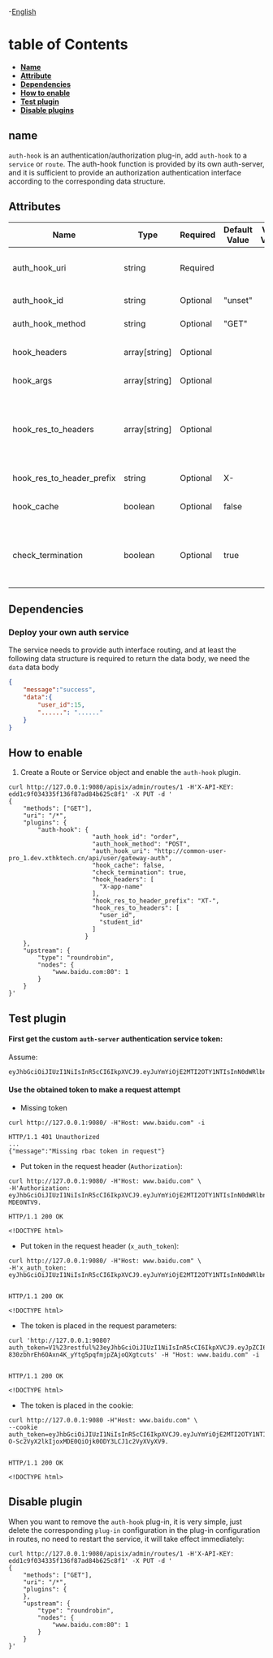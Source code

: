 <!--
#
# Licensed to the Apache Software Foundation (ASF) under one or more
# contributor license agreements.  See the NOTICE file distributed with
# this work for additional information regarding copyright ownership.
# The ASF licenses this file to You under the Apache License, Version 2.0
# (the "License"); you may not use this file except in compliance with
# the License.  You may obtain a copy of the License at
#
#     http://www.apache.org/licenses/LICENSE-2.0
#
# Unless required by applicable law or agreed to in writing, software
# distributed under the License is distributed on an "AS IS" BASIS,
# WITHOUT WARRANTIES OR CONDITIONS OF ANY KIND, either express or implied.
# See the License for the specific language governing permissions and
# limitations under the License.
#
-->

-[English](../../plugins/auth-hook.md)

# table of Contents

- [**Name**](#name)
- [**Attribute**](#Attribute)
- [**Dependencies**](#Dependencies)
- [**How to enable**](#How-to-enable)
- [**Test plugin**](#Test-plugin)
- [**Disable plugins**](#Disable-plugins)

## name

`auth-hook` is an authentication/authorization plug-in, add `auth-hook` to a `service` or `route`.
The auth-hook function is provided by its own auth-server, and it is sufficient to provide an authorization authentication interface according to the corresponding data structure.

## Attributes

| Name                      | Type          | Required | Default Value | Valid Value | Description                                                                                                                                                                                                                                                                                                                                                                                                             |
| ------------------------- | ------------- | -------- | ------------- | ----------- | ----------------------------------------------------------------------------------------------------------------------------------------------------------------------------------------------------------------------------------------------------------------------------------------------------------------------------------------------------------------------------------------------------------------------- |
| auth_hook_uri             | string        | Required |               |             | Set the access route of `auth-server` The plug-in will automatically carry the requested `path, action, client_ip` to the back of the domain name as query parameters `?hook_path=path&hook_action=action&hook_client_ip=client_ip`                                                                                                                                                                                                                                                                                                                                                                                 |
| auth_hook_id              | string        | Optional | "unset"       |             | Set `auth_hook_id`, the `auth_hook_id` will be carried in the header `Auth-Hook-Id` to request a custom auth-server service                                                                                                                                                                                                                                                                                             |
| auth_hook_method          | string        | Optional | "GET"         |             | Set the access method of `auth-server`, the default is `GET`, only `POST`, `GET` are allowed                                                                                                                                                                                                                                                                                                                            |
| hook_headers              | array[string] | Optional |               |             | Specify the header parameters of the business request. Proxy request hook service, which will carry `Authorization` by default                                                                                                                                                                                                                                                                                          |
| hook_args                 | array[string] | Optional |               |             | Specify request query parameters, proxy requests hook service with query parameters                                                                                                                                                                                                                                                                                                                                     |
| hook_res_to_headers       | array[string] | Optional |               |             | Specify the fields in the data body of the data returned by the hook service, add the headers parameter and pass it to the upstream service, such as `user_id=15` in the data data, splicing `hook_res_to_header_prefix` and Replace the next `_` with `-` into the header, request upstream services with `X-user-id`, if the selected field is an object or array, it will be converted to a json string as its value |
| hook_res_to_header_prefix | string        | Optional |  X-             |             | User `hook_res_to_headers` carries parameters and converts to header field prefix                                                                                                                                                                                                                                                                                                                                       |
| hook_cache                | boolean       | Optional | false         |             | Whether to cache the same token requesting the data body of the hook service, the default is `false` According to your own business conditions, if it is enabled, it will be cached for 60S                                                                                                                                                                                                                             |
| check_termination         | boolean       | Optional | true          |             | Whether to request the auth-server to immediately interrupt the request and return an error message after verification, `true` is enabled by default to intercept and return immediately, if set to `false`, auth-server will also return an error Continue to release and delete all mapping header fields set by `hook_res_to_headers`.                                                                               |

## Dependencies

### Deploy your own auth service

The service needs to provide auth interface routing, and at least the following data structure is required to return the data body, we need the `data` data body

```json
{
    "message":"success",
    "data":{
        "user_id":15,
        "......": "......"
    }
}
```

## How to enable

1. Create a Route or Service object and enable the `auth-hook` plugin.

```shell
curl http://127.0.0.1:9080/apisix/admin/routes/1 -H'X-API-KEY: edd1c9f034335f136f87ad84b625c8f1' -X PUT -d '
{
    "methods": ["GET"],
    "uri": "/*",
    "plugins": {
        "auth-hook": {
                       "auth_hook_id": "order",
                       "auth_hook_method": "POST",
                       "auth_hook_uri": "http://common-user-pro_1.dev.xthktech.cn/api/user/gateway-auth",
                       "hook_cache": false,
                       "check_termination": true,
                       "hook_headers": [
                         "X-app-name"
                       ],
                       "hook_res_to_header_prefix": "XT-",
                       "hook_res_to_headers": [
                         "user_id",
                         "student_id"
                       ]
                     }
    },
    "upstream": {
        "type": "roundrobin",
        "nodes": {
            "www.baidu.com:80": 1
        }
    }
}'
```

## Test plugin

#### First get the custom `auth-server` authentication service token:

Assume:

```shell script
eyJhbGciOiJIUzI1NiIsInR5cCI6IkpXVCJ9.eyJuYmYiOjE2MTI2OTY1NTIsInN0dWRlbnRfaWQiOjk0ODY3LCJ1c2VyX2lkIjoxMDE0czONTV9.WYqjytm6.
```

#### Use the obtained token to make a request attempt

- Missing token

```shell
curl http://127.0.0.1:9080/ -H"Host: www.baidu.com" -i

HTTP/1.1 401 Unauthorized
...
{"message":"Missing rbac token in request"}
```

- Put token in the request header (`Authorization`):

```shell
curl http://127.0.0.1:9080/ -H"Host: www.baidu.com" \
-H'Authorization: eyJhbGciOiJIUzI1NiIsInR5cCI6IkpXVCJ9.eyJuYmYiOjE2MTI2OTY1NTIsInN0dWRlbnRfaWQiOjk0ODY3LCJ1c2VyX2lkIjoxMDE0NTQCET-MDE0NTV9.

HTTP/1.1 200 OK

<!DOCTYPE html>
```

- Put token in the request header (`x_auth_token`):

```shell
curl http://127.0.0.1:9080/ -H"Host: www.baidu.com" \
-H'x_auth_token: eyJhbGciOiJIUzI1NiIsInR5cCI6IkpXVCJ9.eyJuYmYiOjE2MTI2OTY1NTIsInN0dWRlbnRfaWQiOjk0ODY3LCJ1c2VyX2lkIm3LCJ1c2VyX2lkIm3LCJ1c2VyX2lkIm3LCJ1c2VyX2lkIm3LCJ1c2VyX2lkIm3LCJ1c2VyX2lkIm3LCJ1c2VyX2lkIm3LCJ1c2VyX2lkIm9.


HTTP/1.1 200 OK

<!DOCTYPE html>
```

- The token is placed in the request parameters:

```shell
curl 'http://127.0.0.1:9080?auth_token=V1%23restful%23eyJhbGciOiJIUzI1NiIsInR5cCI6IkpXVCJ9.eyJpZCI6NzQ5LCJ1c2VybmFtZSI6InRlc3QiLCJtYW5hZ2VyIjoiIiwiYXBwaWQiOiJyZXN0ZnVsIiwiaWF0IjoxNTc5NDQ5ODQxLCJleHAiOjE1ODAwNTQ2NDF9.n2-830zbhrEh6OAxn4K_yYtg5pqfmjpZAjoQXgtcuts' -H "Host: www.baidu.com" -i


HTTP/1.1 200 OK

<!DOCTYPE html>
```

- The token is placed in the cookie:

```shell
curl http://127.0.0.1:9080 -H"Host: www.baidu.com" \
--cookie auth_token=eyJhbGciOiJIUzI1NiIsInR5cCI6IkpXVCJ9.eyJuYmYiOjE2MTI2OTY1NTIsInN0dWRlbnRfaWQiOjk0ODY3LCJ1c2VyXVyXCs-O-Sc2VyX2lkIjoxMDE0QiOjk0ODY3LCJ1c2VyXVyXV9.


HTTP/1.1 200 OK

<!DOCTYPE html>
```

## Disable plugin

When you want to remove the `auth-hook` plug-in, it is very simple, just delete the corresponding `plug-in` configuration in the plug-in configuration in routes, no need to restart the service, it will take effect immediately:

```shell
curl http://127.0.0.1:9080/apisix/admin/routes/1 -H'X-API-KEY: edd1c9f034335f136f87ad84b625c8f1' -X PUT -d '
{
    "methods": ["GET"],
    "uri": "/*",
    "plugins": {
    },
    "upstream": {
        "type": "roundrobin",
        "nodes": {
            "www.baidu.com:80": 1
        }
    }
}'
```
